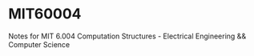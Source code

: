 # MIT60004
Notes for MIT 6.004 Computation Structures - Electrical Engineering &amp;&amp; Computer Science
